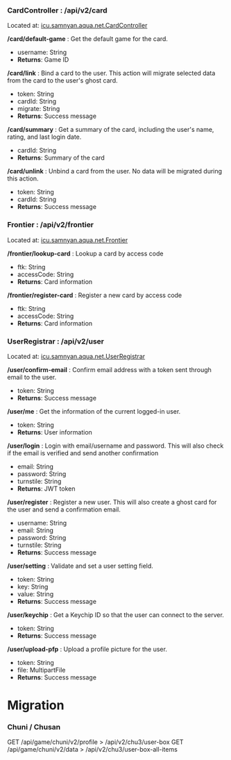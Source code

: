 

### CardController : /api/v2/card

Located at: [icu.samnyan.aqua.net.CardController](icu/samnyan/aqua/net/CardController.kt)

**/card/default-game** : Get the default game for the card.

* username: String
* **Returns**: Game ID

**/card/link** : Bind a card to the user. This action will migrate selected data from the card to the user's ghost card.

* token: String
* cardId: String
* migrate: String
* **Returns**: Success message

**/card/summary** : Get a summary of the card, including the user's name, rating, and last login date.

* cardId: String
* **Returns**: Summary of the card

**/card/unlink** : Unbind a card from the user. No data will be migrated during this action.

* token: String
* cardId: String
* **Returns**: Success message


### Frontier : /api/v2/frontier

Located at: [icu.samnyan.aqua.net.Frontier](icu/samnyan/aqua/net/Frontier.kt)

**/frontier/lookup-card** : Lookup a card by access code

* ftk: String
* accessCode: String
* **Returns**: Card information

**/frontier/register-card** : Register a new card by access code

* ftk: String
* accessCode: String
* **Returns**: Card information


### UserRegistrar : /api/v2/user

Located at: [icu.samnyan.aqua.net.UserRegistrar](icu/samnyan/aqua/net/UserRegistrar.kt)

**/user/confirm-email** : Confirm email address with a token sent through email to the user.

* token: String
* **Returns**: Success message

**/user/me** : Get the information of the current logged-in user.

* token: String
* **Returns**: User information

**/user/login** : Login with email/username and password. This will also check if the email is verified and send another confirmation

* email: String
* password: String
* turnstile: String
* **Returns**: JWT token

**/user/register** : Register a new user. This will also create a ghost card for the user and send a confirmation email.

* username: String
* email: String
* password: String
* turnstile: String
* **Returns**: Success message

**/user/setting** : Validate and set a user setting field.

* token: String
* key: String
* value: String
* **Returns**: Success message

**/user/keychip** : Get a Keychip ID so that the user can connect to the server.

* token: String
* **Returns**: Success message

**/user/upload-pfp** : Upload a profile picture for the user.

* token: String
* file: MultipartFile
* **Returns**: Success message

# Migration

### Chuni / Chusan

GET /api/game/chuni/v2/profile > /api/v2/chu3/user-box
GET /api/game/chuni/v2/data > /api/v2/chu3/user-box-all-items



